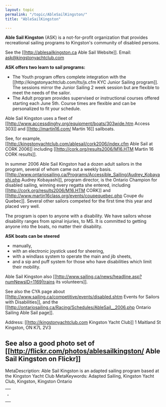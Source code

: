 ```yaml
---
layout: topic
permalink: "/topic/AbleSailKingston/"
title: "AbleSailKingston"

---
```


<strong>Able Sail Kingston</strong> (ASK) is a not-for-profit organization that provides recreational sailing programs to Kingston's community of disabled persons.

<div id="flickrBadgeTarget"></div>

See the [[http://ablesailkingston.ca Able Sail Website]].
Email: ask@kingstonyachtclub.com


**ASK offers two learn to sail programs:**
<ul>
<li>The Youth program offers complete integration with the [[http://kingstonyachtclub.com/lts/js.cfm KYC Junior Sailing program]]. The sessions mirror the Junior Sailing 2 week session but are flexible to meet the needs of the sailor.
<li>The Adult program provides supervised or instructional courses offered starting each June 5th. Course times are flexible and can be personalized to fit your schedule.
</ul>

Able Sail Kingston uses a fleet of [[http://www.accessdinghy.org/equipment/boats/303wide.htm Access 303]] and [[http://martin16.com/ Martin 16]] sailboats.

See, for example, [[http://kingstonyachtclub.com/ablesail/cork2006/index.cfm Able Sail at CORK 2006]] including [[http://cork.org/results2006/M16.HTM Martin 16 CORK results]].

In summer 2006 Able Sail Kingston had a dozen adult sailors in the program, several of whom came out a weekly basis. [[http://www.ontariosailing.ca/Programs/Accessible_Sailing/Audrey_Kobayashi.php Audrey Kobayashi]], program director, is the Ontario Champion for disabled sailing, winning every regatta she entered, including [[http://cork.org/results2006/M16.HTM CORK]] and [[http://www.martin16class.org/events/coupequebec.php Coupe du Quebec]]. Several other sailors competed for the first time this year and placed very well.

The program is open to anyone with a disability. We have sailors whose disability ranges from spinal injuries, to MS. It is committed to getting anyone into the boats, no matter their disability.

**ASK boats can be steered**
* manually,
* with an electronic joystick used for sheering,
* with a windlass system to operate the main and jib sheets,
* and a sip and puff system for those who have disabilities which limit their mobility.


Able Sail Kingston also [[http://www.sailing.ca/news/headline.asp?numNewsID=1169|trains its volunteers]].

See also the CYA page about [[http://www.sailing.ca/competitive/events/disabled.shtm Events for Sailors with Disabilities]], and the [[http://ontariosailing.ca/Racing/Schedules/AbleSail__2006.php Ontario Sailing Able Sail page]].


Address:
 [[http://kingstonyachtclub.com Kingston Yacht Club]]
 1 Maitland St
 Kingston, ON K7L 2V3


**See also a good photo set of [[http://flickr.com/photos/ablesailkingston/ Able Sail Kingston on Flickr]]**
----
MetaDescription: Able Sail Kingston is an adapted sailing program based at the Kingston Yacht Club
MetaKeywords: Adapted Sailing, Kingston Yacht Club, Kingston, Kingston Ontario

<!-- Start of Flickr Badge -->
<style type="text/css">
#flickr_badge_source_txt {padding: 0; font: 11px Arial, Helvetica, Sans serif; color: #666666;}
#flickr_badge_icon {display: block !important; margin: 0 !important; border: 1px solid rgb(0, 0, 0) !important;}
#flickr_icon_td {padding: 0 5px 0 0 !important;}
.flickr_badge_image {text-align: center !important;}
.flickr_badge_image img {border: 1px solid black !important;}
#flickr_www {display: block; text-align: left; padding: 0 10px 0 10px !important; font: 11px Arial, Helvetica, Sans serif !important; color: #3993ff !important;}
#flickr_badge_uber_wrapper a:hover, #flickr_badge_uber_wrapper a:link, #flickr_badge_uber_wrapper a:active, #flickr_badge_uber_wrapper a:visited {text-decoration: none !important; background: inherit !important; color: #3993ff;}
#flickr_badge_wrapper {background-color: #ffffff; border: solid 1px #000000;}
#flickr_badge_source {padding: 0 !important; font: 11px Arial, Helvetica, Sans serif !important; color: #666666 !important;}
</style>
<table id="flickr_badge_uber_wrapper">
<tr><td><table id="flickr_badge_wrapper"><tr><script type="text/javascript" src="http://www.flickr.com/badge_code_v2.gne?show_name=1&count=4&display=latest&size=m&layout=h&source=user_set&user=45336357%40N00&set=72157594322178310&context=in%2Fset-72157594474235107%2F"></script></tr></table></td></tr>
</table>
<!-- End of Flickr Badge -->

<script type="text/javascript">
var foo=$("body>a")
foo.detach();
$("#flickrBadgeTarget").append(foo);
$("#flickr_badge_uber_wrapper").remove();
</script>

